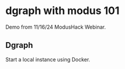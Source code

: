 # dgraph with modus 101

Demo from 11/16/24 ModusHack Webinar.

## Dgraph

Start a local instance using Docker.


